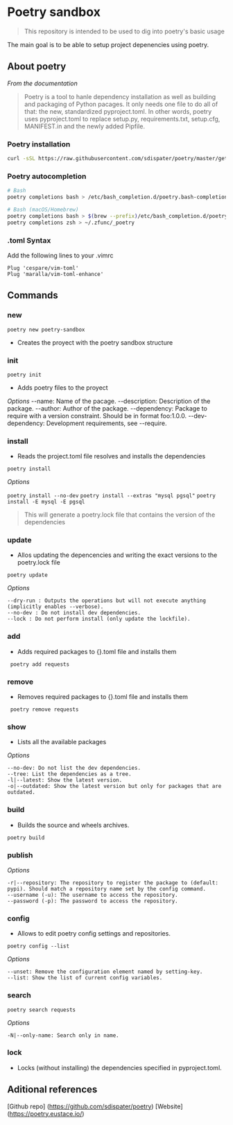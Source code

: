 
# Poetry sandbox

>  This repository is intended to be used to dig into poetry's basic usage

The main goal is to be able to setup project depenencies using poetry.

## About poetry

*From the documentation*

> Poetry is a tool to hanle dependency installation as well as building and packaging of Python pacages. It only needs one file to do all of that: the new, standardized pyproject.toml. In other words, poetry uses pyproject.toml to replace setup.py, requirements.txt, setup.cfg, MANIFEST.in and the newly added Pipfile.


### Poetry installation

```sh
curl -sSL https://raw.githubusercontent.com/sdispater/poetry/master/get-poetry.py | python

```

### Poetry autocompletion

```sh
# Bash
poetry completions bash > /etc/bash_completion.d/poetry.bash-completion

# Bash (macOS/Homebrew)
poetry completions bash > $(brew --prefix)/etc/bash_completion.d/poetry.bash-completion # Fish poetry completions fish > ~/.config/fish/completions/poetry.fish # Zsh
poetry completions zsh > ~/.zfunc/_poetry

```

### .toml Syntax

Add the following lines to your .vimrc

```
Plug 'cespare/vim-toml'
Plug 'maralla/vim-toml-enhance'

```

## Commands

### new

`poetry new poetry-sandbox`

* Creates the proyect with the poetry sandbox structure

### init

`poetry init`

* Adds poetry files to the proyect

*Options*
--name: Name of the pacage.
--description: Description of the package.
--author: Author of the package.
--dependency: Package to require with a version constraint. Should be in format foo:1.0.0.
--dev-dependency: Development requirements, see --require.

### install

* Reads the project.toml file resolves and installs the dependencies

` poetry install `

*Options*

` poetry install --no-dev `
` poetry install --extras "mysql pgsql" `
` poetry install -E mysql -E pgsql `

> This will generate a poetry.lock file that contains the version of the dependencies

### update

* Allos updating the depencencies and writing the exact versions to the poetry.lock file

` poetry update `

*Options*

```
--dry-run : Outputs the operations but will not execute anything (implicitly enables --verbose).
--no-dev : Do not install dev dependencies.
--lock : Do not perform install (only update the lockfile).
```

### add <package>

* Adds required packages to {}.toml file and installs them

` poetry add requests`

### remove <package>

* Removes required packages to {}.toml file and installs them

` poetry remove requests`

### show

* Lists all the available packages

*Options*

```
--no-dev: Do not list the dev dependencies.
--tree: List the dependencies as a tree.
-l|--latest: Show the latest version.
-o|--outdated: Show the latest version but only for packages that are outdated.
```

### build

* Builds the source and wheels archives.

`poetry build`

### publish

*Options*

```
-r|--repository: The repository to register the package to (default: pypi). Should match a repository name set by the config command.
--username (-u): The username to access the repository.
--password (-p): The password to access the repository.
```

### config

* Allows to edit poetry config settings and repositories.

`poetry config --list`

*Options*
```
--unset: Remove the configuration element named by setting-key.
--list: Show the list of current config variables.
```

### search

`poetry search requests`

*Options*

`-N|--only-name: Search only in name.`

### lock

* Locks (without installing) the dependencies specified in pyproject.toml.

## Aditional references

[Github repo] (https://github.com/sdispater/poetry)
[Website] (https://poetry.eustace.io/)
